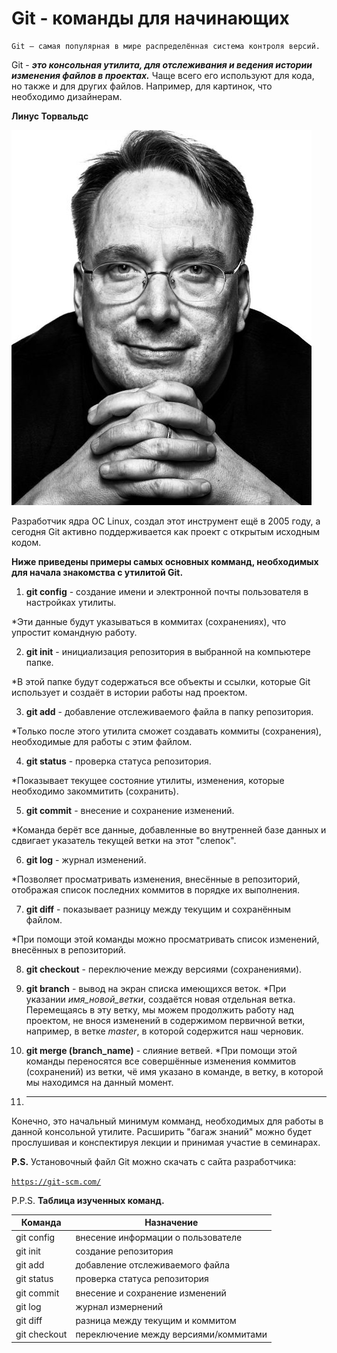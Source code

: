 # Git - команды для начинающих
    Git — самая популярная в мире распределённая система контроля версий.
Git - __*это консольная утилита, для отслеживания и ведения истории изменения файлов в проектах.*__ 
Чаще всего его используют для кода, но также и для других файлов. 
Например, для картинок, что необходимо дизайнерам.

**Линус Торвальдс**

![Линус Торвальдс](Linus.jpg)

Разработчик ядра ОС Linux, создал этот инструмент ещё 
в 2005 году, а сегодня Git активно поддерживается как проект с открытым 
исходным кодом. 

**Ниже приведены примеры самых основных комманд, необходимых для начала знакомства с утилитой Git.**

1. **git config** - создание имени и электронной почты пользователя в настройках утилиты.

*Эти данные будут указываться в коммитах (сохранениях), что упростит командную работу.

2. **git init** - инициализация репозитория в выбранной на компьютере папке.

*В этой папке будут содержаться все объекты и ссылки, которые Git использует и создаёт в истории 
работы над проектом.

3. **git add** - добавление отслеживаемого файла в папку репозитория.

*Только после этого утилита сможет создавать коммиты (сохранения), необходимые для работы 
с этим файлом.

4. **git status** - проверка статуса репозитория.

*Показывает текущее состояние утилиты, изменения, которые необходимо закоммитить (сохранить).

5. **git commit** - внесение и сохранение изменений.

*Команда берёт все данные, добавленные во внутренней базе данных и сдвигает указатель 
текущей ветки на этот "слепок".

6. **git log** - журнал изменений.

*Позволяет просматривать изменения, внесённые в репозиторий, отображая список последних коммитов 
в порядке их выполнения.

7. **git diff** - показывает разницу между текущим и сохранённым файлом.

*При помощи этой команды можно просматривать список изменений, внесённых в репозиторий.

8. **git checkout** - переключение между версиями (сохранениями).

9. **git branch** - вывод на экран списка имеющихся веток.
*При указании _имя_новой_ветки_, создаётся новая отдельная ветка. Перемещаясь в эту ветку, мы можем продолжить работу над проектом, не внося изменений в  содержимом первичной ветки, например, в ветке _master_, в которой содержится наш черновик.

10. **git merge (branch_name)** - слияние ветвей.
*При помощи этой команды переносятся все совершённые изменения коммитов (сохранений) из ветки, чё имя указано в команде, в ветку, в которой мы находимся на данный момент.

11. ****

Конечно, это начальный минимум комманд, необходимых для работы в данной консольной утилите.
Расширить "багаж знаний" можно будет прослушивая и конспектируя лекции и принимая участие 
в семинарах. 

**P.S.** Установочный файл Git можно скачать с сайта разработчика:

<code>https://git-scm.com/
</code>

P.P.S. **Таблица изученных команд.**

Команда  |Назначение
---|---
git config |внесение информации о пользователе
 |git init|создание репозитория
git add|добавление отслеживаемого файла 
git status | проверка статуса репозитория
git commit | внесение и сохранение изменений
git log   | журнал измернений
  git diff | разница между текущим и коммитом
git checkout | переключение между версиями/коммитами